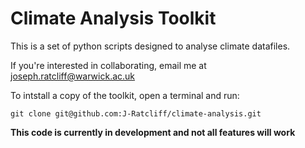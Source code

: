 # Climate Analysis Toolkit

This is a set of python scripts designed to analyse climate datafiles.


If you're interested in collaborating, email me at 
joseph.ratcliff@warwick.ac.uk


To intstall a copy of the toolkit, open a terminal and run:
```
git clone git@github.com:J-Ratcliff/climate-analysis.git
```

**This code is currently in development and not all features will work**

